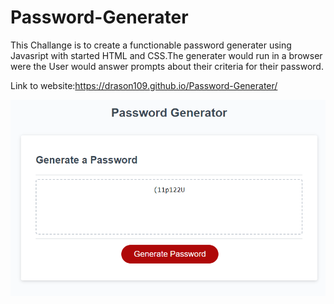 # Password-Generater

This Challange is to create a functionable password generater using Javasript with started HTML and CSS.The generater would run in a browser were the User would answer prompts about their criteria for their password.

Link to website:https://drason109.github.io/Password-Generater/

![Alt text](image.png)

